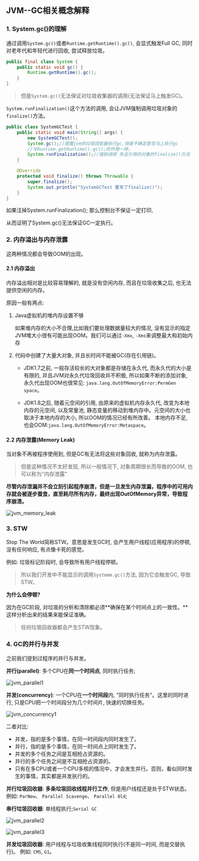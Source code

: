 ## JVM--GC相关概念解释

### 1. System.gc()的理解

通过调用`System.gc()`或者`Runtime.getRuntime().gc()`, 会显式触发Full GC, 同时对老年代和年轻代进行回收, 尝试释放垃圾。

```java
public final class System {
    public static void gc() {
        Runtime.getRuntime().gc();
    }
}
```

> 但是`System.gc()`无法保证对垃圾收集器的调用(无法保证马上触发GC)。

`System.runFinalization()`这个方法的调用, 会让JVM强制调用垃圾对象的`finalize()`方法。

```java
public class SystemGCTest {
    public static void main(String[] args) {
        new SystemGCTest();
        System.gc();//提醒jvm的垃圾回收器执行gc,但是不确定是否马上执行gc
        //与Runtime.getRuntime().gc();的作用一样。
        System.runFinalization();//强制调用 失去引用的对象的finalize()方法
    }

    @Override
    protected void finalize() throws Throwable {
        super.finalize();
        System.out.println("SystemGCTest 重写了finalize()");
    }
}
```

如果注掉System.runFinalization(); 那么控制台不保证一定打印,

从而证明了System.gc()无法保证GC一定执行。


### 2. 内存溢出与内存泄露

这两种情况都会导致OOM的出现。

#### 2.1 内存溢出

内存溢出相对是比较容易理解的, 就是没有空闲内存, 而且在垃圾收集之后, 也无法提供空闲的内存。

原因一般有两点:

1. Java虚拟机的堆内存设置不够

    如果堆内存的大小不合理,比如我们要处理数据量较大的情况, 没有显示的指定JVM堆大小很有可能出现OOM。我们可以通过`-Xmx`, `-Xms`来调整最大和初始内存

2. 代码中创建了大量大对象, 并且长时间不能被GC(存在引用链)。

    - JDK1.7之前, 一般存活较长的大对象都是存储在永久代, 而永久代的大小是有限的, 并且JVM对永久代垃圾回收并不积极, 所以如果不断的添加对象, 永久代出现OOM也很常见:
    `java.lang.OutOfMemoryError:PermGen space`。

    - JDK1.8之后, 随着元空间的引用, 由原来的虚拟机内存永久代, 改变为本地内存的元空间, 以及常量池, 静态变量的移动到堆内存中。元空间的大小也取决于本地内存的大小, 所以OOM的情况已经有所改善。
    本地内存不足, 也会OOM:`java.lang.OutOfMemoryError:Metaspace`。

#### 2.2 内存泄露(Memory Leak)

当对象不再被程序使用到, 但是GC有无法将这些对象回收, 就称为内存泄露。

> 但是这种情况不太好发现, 所以一般情况下, 对象周期很长而导致的OOM, 也可以称为"内存泄露"

**尽管内存泄漏并不会立刻引起程序崩溃，但是一旦发生内存泄漏，程序中的可用内存就会被逐步蚕食，直至耗尽所有内存，最终出现OutOfMemory异常，导致程序崩溃。**

![jvm_memory_leak](/image/jvm_memory_leak.png)

### 3. STW

Stop The World简称STW。意思是发生GC时, 会产生用户线程(应用程序)的停顿, 没有任何响应, 有点像卡死的感觉。

例如: 垃圾标记阶段时, 会导致所有用户线程停顿。

> 所以我们开发中不能显示的调用`Systemm.gc()`方法, 因为它会触发GC, 导致STW。

**为什么会停顿?**

因为在GC阶段, 对垃圾的分析和清除都必须**确保在某个时间点上的一致性。**这样分析出来的结果来能保证准确。

> 任何垃圾回收器都会产生STW现象。

### 4. GC的并行与并发

之前我们提到过程序的并行与并发。

**并行(parallel)**: 多个CPU在**同一个时间点**, 同时执行任务; 

![jvm_parallel1](/image/jvm_parallel1.png)


**并发(concurrency)**: 一个CPU在**一个时间段**内, "同时执行任务"。这里的同时进行, 只是CPU把一个时间段分为几个时间片, 快速的切换任务。

![jvm_concurrency1](/image/jvm_concurrency1.png)

二者对比:

- 并发，指的是多个事情，在同一时间段内同时发生了。
- 并行，指的是多个事情，在同一时间点上同时发生了。
- 并发的多个任务之间是互相抢占资源的。
- 并行的多个任务之间是不互相抢占资源的。
- 只有在多CPU或者一个CPU多核的情况中，才会发生并行。否则，看似同时发生的事情，其实都是并发执行的。


**并行垃圾回收器**: **多条垃圾回收线程并行工作**, 但是用户线程还是处于STW状态。例如: `ParNew`、 `Parallel Scavenge`、 `Parallel 0ld`;

**串行垃圾回收器**: 单线程执行;`Serial GC`

![jvm_parallel2](/image/jvm_parallel2.png)

![jvm_parallel3](/image/jvm_parallel3.png)

**并发垃圾回收器**: 用户线程与垃圾收集线程同时执行(不是同一时间, 而是交替执行)。 例如: `CMS`, `G1`。
